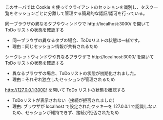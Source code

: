 このサーバでは Cookie を使ってクライアントのセッションを識別し、タスク一覧をセッションごとに分離して管理する簡易的な認証/認可を行っている。

同一ブラウザの異なるタブやウィンドウで http://localhost:3000/ を開いて ToDo リストの状態を確認する
- 同一ブラウザの異なるタブの場合、ToDoリストの状態は一緒です。
- 理由：同じセッション情報が共有されるため

シークレットウィンドウや異なるブラウザで http://localhost:3000/ を開いて ToDo リストの状態を確認する
- 異なるブラウザの場合、ToDoリストの状態が初期化されました。
- 理由：それぞれ独立したセッションが管理されるため

http://127.0.0.1:3000/ を開いて ToDo リストの状態を確認する
- ToDoリストが表示されない（接続が拒否されました）
- 理由: ブラウザが localhost で設定されたクッキーを 127.0.0.1 で認識しないため、セッションが維持できず、接続が拒否されたため